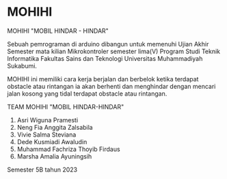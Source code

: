 # MOHIHI

MOHIHI "MOBIL HINDAR - HINDAR"  

Sebuah pemrograman di arduino dibangun untuk memenuhi Ujian Akhir Semester mata kilian Mikrokontroler semester lima(V) 
Program Studi Teknik Informatika Fakultas Sains dan Teknologi Universitas Muhammadiyah Sukabumi.

MOHIHI ini memiliki cara kerja berjalan dan berbelok ketika terdapat obstacle atau rintangan ia akan berhenti dan menghindar dengan mencari jalan kosong yang tidal terdapat obstacle atau rintangan.  


TEAM MOHIHI "MOBIL HINDAR-HINDAR"  
1. Asri Wiguna Pramesti 
2. Neng Fia Anggita Zalsabila 
3. Vivie Salma Steviana 
4. Dede Kusmiadi Awaludin 
5. Muhammad Fachriza Thoyib Firdaus 
6. Marsha Amalia Ayuningsih 


Semester 5B tahun 2023
